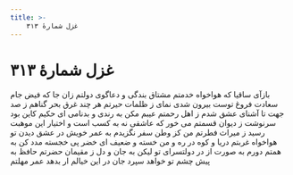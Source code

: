 ```yaml
---
title: >-
    غزل شمارهٔ ۳۱۳
---
```

# غزل شمارهٔ ۳۱۳

بازآی ساقیا که هواخواه خدمتم
مشتاق بندگی و دعاگوی دولتم
زان جا که فیض جام سعادت فروغ توست
بیرون شدی نمای ز ظلمات حیرتم
هر چند غرق بحر گناهم ز صد جهت
تا آشنای عشق شدم ز اهل رحمتم
عیبم مکن به رندی و بدنامی ای حکیم
کاین بود سرنوشت ز دیوان قسمتم
می خور که عاشقی نه به کسب است و اختیار
این موهبت رسید ز میراث فطرتم
من کز وطن سفر نگزیدم به عمر خویش
در عشق دیدن تو هواخواه غربتم
دریا و کوه در ره و من خسته و ضعیف
ای خضر پی خجسته مدد کن به همتم
دورم به صورت از در دولتسرای تو
لیکن به جان و دل ز مقیمان حضرتم
حافظ به پیش چشم تو خواهد سپرد جان
در این خیالم ار بدهد عمر مهلتم
